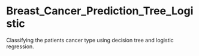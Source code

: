# Breast_Cancer_Prediction_Tree_Logistic
Classifying the patients cancer type using decision tree and logistic regression.

